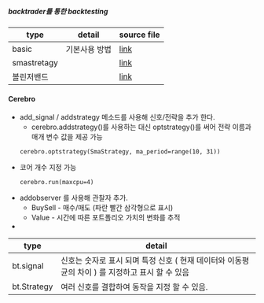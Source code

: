 ##### backtrader를 통한 backtesting

|type|detail|source file|
|-----|------------|----|
|basic|기본사용 방법 |[link](https://github.com/holictoweb/python_finance_analysis/blob/master/backtrader/backtrader_basic_01.ipynb)|
|smastretagy||[link](https://github.com/holictoweb/python_finance_analysis/blob/master/backtrader/backtrader_SmaStrategy.ipynb)|
|볼린저밴드||[link]()|



#### Cerebro

- add_signal / addstrategy 메소드를 사용해 신호/전략을 추가 한다. 
  - cerebro.addstrategy()를 사용하는 대신 optstrategy()를 써어 전략 이름과 매개 변수 값을 제공 가능
  ```
  cerebro.optstrategy(SmaStrategy, ma_period=range(10, 31))
  ```
- 코어 개수 지정 가능
  ```
  cerebro.run(maxcpu=4) 
  ```
- addobserver 를 사용해 관찰자 추가. 
  - BuySell - 매수/매도 (파란 빨간 삼각형으로 표시) 
  - Value - 시간에 따른 포트폴리오 가치의 변화를 추적
- 


|type|detail|
|----|----------|
|bt.signal|신호는 숫자로 표시 되며 특정 신호 ( 현재 데이터와 이동평균의 차이 ) 를 지정하고 표시 할 수 있음 |
|bt.Strategy|여러 신호를 결합하여 동작을 지정 할 수 있음. |
